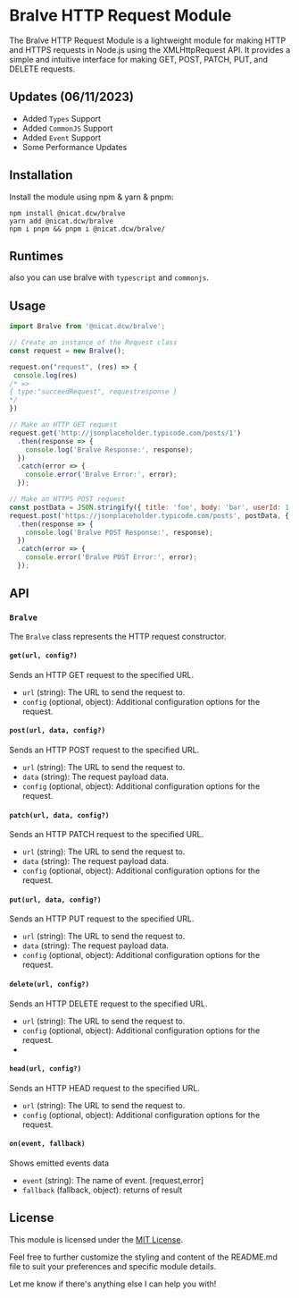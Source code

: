
# Bralve HTTP Request Module

The Bralve HTTP Request Module is a lightweight module for making HTTP and HTTPS requests in Node.js using the XMLHttpRequest API. It provides a simple and intuitive interface for making GET, POST, PATCH, PUT, and DELETE requests.
## Updates (06/11/2023)
- Added `Types` Support
- Added `CommonJS` Support
- Added `Event` Support
- Some Performance Updates

## Installation

Install the module using npm & yarn & pnpm:

```
npm install @nicat.dcw/bralve 
yarn add @nicat.dcw/bralve 
npm i pnpm && pnpm i @nicat.dcw/bralve/
```

## Runtimes 
also you can use bralve with `typescript` and `commonjs`.

## Usage

```javascript
import Bralve from '@nicat.dcw/bralve';

// Create an instance of the Request class
const request = new Bralve();

request.on("request", (res) => {
 console.log(res)
/* => 
{ type:"succeedRequest", requestresponse }
*/
})

// Make an HTTP GET request
request.get('http://jsonplaceholder.typicode.com/posts/1')
  .then(response => {
    console.log('Bralve Response:', response);
  })
  .catch(error => {
    console.error('Bralve Error:', error);
  });

// Make an HTTPS POST request
const postData = JSON.stringify({ title: 'foo', body: 'bar', userId: 1 });
request.post('https://jsonplaceholder.typicode.com/posts', postData, { headers: { 'Content-Type': 'application/json' } })
  .then(response => {
    console.log('Bralve POST Response:', response);
  })
  .catch(error => {
    console.error('Bralve POST Error:', error);
  });

```

## API

### `Bralve`

The `Bralve` class represents the HTTP request constructor.

#### `get(url, config?)`

Sends an HTTP GET request to the specified URL.

- `url` (string): The URL to send the request to.
- `config` (optional, object): Additional configuration options for the request.

#### `post(url, data, config?)`

Sends an HTTP POST request to the specified URL.

- `url` (string): The URL to send the request to.
- `data` (string): The request payload data.
- `config` (optional, object): Additional configuration options for the request.

#### `patch(url, data, config?)`

Sends an HTTP PATCH request to the specified URL.

- `url` (string): The URL to send the request to.
- `data` (string): The request payload data.
- `config` (optional, object): Additional configuration options for the request.

#### `put(url, data, config?)`

Sends an HTTP PUT request to the specified URL.

- `url` (string): The URL to send the request to.
- `data` (string): The request payload data.
- `config` (optional, object): Additional configuration options for the request.

#### `delete(url, config?)`

Sends an HTTP DELETE request to the specified URL.

- `url` (string): The URL to send the request to.
- `config` (optional, object): Additional configuration options for the request.
- 
#### `head(url, config?)`

Sends an HTTP HEAD request to the specified URL.

- `url` (string): The URL to send the request to.
- `config` (optional, object): Additional configuration options for the request.

#### `on(event, fallback)`

Shows emitted events data

- `event` (string): The name of event. [request,error]
- `fallback` (fallback, object): returns of result
    
## License

This module is licensed under the [MIT License](https://github.com/Nicat-dcw/bralve).

Feel free to further customize the styling and content of the README.md file to suit your preferences and specific module details.

Let me know if there's anything else I can help you with!